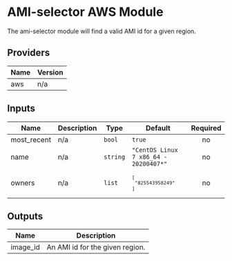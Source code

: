 # AMI-selector AWS Module
The ami-selector module will find a valid AMI id for a given region.

## Providers

| Name | Version |
|------|---------|
| aws | n/a |

## Inputs

| Name | Description | Type | Default | Required |
|------|-------------|------|---------|:-----:|
| most_recent | n/a | `bool` | `true` | no |
| name | n/a | `string` | `"CentOS Linux 7 x86_64 - 20200407*"` | no |
| owners | n/a | `list` | <code><pre>[<br>  "825543958249"<br>]<br></pre></code> | no |

## Outputs

| Name | Description |
|------|-------------|
| image_id | An AMI id for the given region. |

